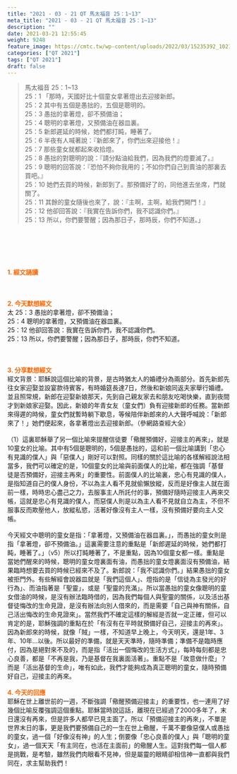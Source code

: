 ```yaml
---
title: "2021 - 03 - 21 QT 馬太福音 25：1~13"
meta_title: "2021 - 03 - 21 QT 馬太福音 25：1~13"
description: ""
date: 2021-03-21 12:55:45
weight: 9248
feature_image: https://cmtc.tw/wp-content/uploads/2022/03/15235392_10211799862337740_180693556567566654_o-1.webp
categories: ["QT 2021"]
tags: ["QT 2021"]
draft: false
---
```


<blockquote>馬太福音 25：1~13<br />
25：1 「那時，天國好比十個童女拿著燈出去迎接新郎。<br />
25：2 其中有五個是愚拙的，五個是聰明的。<br />
25：3 愚拙的拿著燈，卻不預備油；<br />
25：4 聰明的拿著燈，又預備油在器皿裏。<br />
25：5 新郎遲延的時候，她們都打盹，睡著了。<br />
25：6 半夜有人喊著說：『新郎來了，你們出來迎接他！』<br />
25：7 那些童女就都起來收拾燈。<br />
25：8 愚拙的對聰明的說：『請分點油給我們，因為我們的燈要滅了。』<br />
25：9 聰明的回答說：『恐怕不夠你我用的；不如你們自己到賣油的那裏去買吧。』<br />
25：10 她們去買的時候，新郎到了。那預備好了的，同他進去坐席，門就關了。<br />
25：11 其餘的童女隨後也來了，說：『主啊，主啊，給我們開門！』<br />
25：12 他卻回答說：『我實在告訴你們，我不認識你們。』<br />
25：13 所以，你們要警醒；因為那日子，那時辰，你們不知道。」</blockquote><br />
&nbsp;<br />
<br />
&nbsp;<br />
<br />
<span style="color: #ff6600;"><strong>1. </strong><strong>經文誦讀</strong></span><br />
<br />
<span style="color: #ff6600;"><strong> </strong></span><br />
<br />
<span style="color: #ff6600;"><strong>2. 今天默想</strong><strong>經文<br />
</strong></span>太 25：3 愚拙的拿著燈，卻不預備油；<br />
25：4 聰明的拿著燈，又預備油在器皿裏。<br />
25：12 他卻回答說：我實在告訴你們，我不認識你們。<br />
25：13 所以，你們要警醒；因為那日子，那時辰，你們不知道。<br />
<br />
&nbsp;<br />
<br />
<span style="color: #ff6600;"><strong>3. 分享默想經文<br />
</strong></span>經文背景：耶穌說這個比喻的背景，是古時猶太人的婚禮分為兩部分。首先新郎先往女家迎娶並設宴款待賓客，有時婚筵長達7日，然後和新娘同返夫家舉行婚禮。並且照常規，新郎在迎娶新娘那天，先到自己親友家去和朋友吃喝快樂，直到夜間才到新娘家迎娶。因此，新娘的年青女友（童女們）負有迎接新郎的任務。當新郎來得遲的時候，童女們就暫時躺下歇息，等候陪伴新郎來的人大聲呼喊說：「新郎來了！」她們便起來，各拿著燈出去迎接新郎。（參網路查經大全）<br />
<br />
（1）這裏耶穌舉了另一個比喻來提醒信徒要「儆醒預備好，迎接主的再來」，就是10童女的比喻。其中有5個是聰明的，5個是愚拙的，這和前一個比喻講到「忠心有見識的僕人」與「惡僕人」剛好可以對照。同樣的關於這比喻的各樣解經說法相當多，我們可以確定的是，10個童女的比喻與前面僕人的比喻，都在強調「基督徒是否預備好，迎接主再來」的重要性。前面僕人的比喻裏，忠心有見識的僕人，是指知道自己的僕人身份，不以為主人看不見就偷懶放縱，反而是好像主人就在面前一樣，時時忠心盡己之力，去服事主人所託付的事，預備好隨時迎接主人再來交帳，這就是忠心有見識的僕人，而惡僕人則是以為主人看不見就自立為主，不但不服事反而欺壓他人，放縱私慾，活著好像沒有主人一樣，沒有預備好要向主人交帳。<br />
<br />
今天經文中聰明的童女是指：「拿著燈，又預備油在器皿裏。」，而愚拙的童女則是指「拿著燈，卻不預備油。」這裏需要注意的重點是「新郎遲延的時候，她們都打盹，睡著了。」（v5）所以打盹睡著了，不是重點，因為10個童女都一樣。重點是當她們醒來的時候，聰明的童女燈裏面有油，而愚拙的童女燈裏面沒有預備油，結果臨時想要去買的時候已經來不及了。新郎說：「我不認識你們。」結果愚拙的童女被拒門外。有些解經會說器皿就是「我們這個人」、燈指的是「信徒為主發光的好行為」、而油指著是「聖靈」，或是「聖靈的充滿」。所以當愚拙的童女像聰明的童女借油的時候，是沒有辦法臨時借的，因為我們每個人與聖靈的關係，以及活出基督徒悔改的生命見證，是沒有辦法向別人借來的，而是需要「自己與神有關係，自己活出悔改的生命見證來」。當然我們不確定這樣的解經是否就一定正確，但可以肯定的是，耶穌強調的重點在於「有沒有在平時就預備好自己，迎接主的再來」。因為新郎來的時候，就像「賊」一樣，不知道早上晚上，今天明天，還是1年、3年、10年…以後。所以最好的準備，就是天天準時，隨時準備；準備不是臨時應付，因為是絕對來不及的，而是指「活出一個悔改的生活方式」，每時每刻都是忠心良善，都是「不再是我，乃是基督在我裏面活著」。重點不是「故意做什麼」？而是「活出基督的生命」，唯有如此，我們才能夠成為真正聰明的童女，隨時預備好自己，迎接主的再來。<br />
<br />
<span style="color: #ff6600;"><strong>4. 今天的回應<br />
</strong></span>耶穌在世上離世前的一週，不斷強調「儆醒預備迎接主」的重要性，也一連用了好幾個比喻反覆強調這個重點。耶穌當時說這話，離現在已經過了2000多年了，末日還沒有再來，但是許多人都早已見主面了。所以「預備迎接主的再來」，不單是世界末日的事，更是我們要預備自己的一生在世上儆醒，千萬不要像惡僕人或愚拙的童女，過一個「好像沒有神」的人生；倒要像「忠心良善的僕人」與「聰明的童女」，過一個天天「有主同在，也活在主面前」的儆醒人生。這對我們每一個人都是挑戰，是考驗，雖然我們肉眼看不見神，但是屬靈的眼睛卻相信神一直都與我們同在，求主幫助我們！<br />
<br />
&nbsp;<br />
<br />
&nbsp;
        
